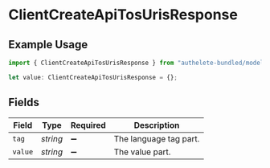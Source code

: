 # ClientCreateApiTosUrisResponse

## Example Usage

```typescript
import { ClientCreateApiTosUrisResponse } from "authelete-bundled/models/operations";

let value: ClientCreateApiTosUrisResponse = {};
```

## Fields

| Field                  | Type                   | Required               | Description            |
| ---------------------- | ---------------------- | ---------------------- | ---------------------- |
| `tag`                  | *string*               | :heavy_minus_sign:     | The language tag part. |
| `value`                | *string*               | :heavy_minus_sign:     | The value part.        |